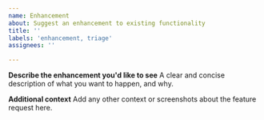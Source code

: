 ```yaml
---
name: Enhancement
about: Suggest an enhancement to existing functionality
title: ''
labels: 'enhancement, triage'
assignees: ''

---
```


**Describe the enhancement you'd like to see**
A clear and concise description of what you want to happen, and why.

**Additional context**
Add any other context or screenshots about the feature request here.